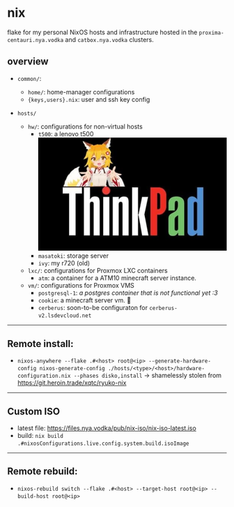 # nix

flake for my personal NixOS hosts and infrastructure hosted in the `proxima-centauri.nya.vodka` and `catbox.nya.vodka` clusters.

## overview 

- `common/`: 
    - `home/`: home-manager configurations
    - `{keys,users}.nix`: user and ssh key config

- `hosts/`
    - `hw/`: configurations for non-virtual hosts
        - `t500`: a lenovo t500 <br>![img](assets/thinkpad.jpg)
        - `masatoki`: storage server
        - `ivy`: my r720 (old)
    - `lxc/`: configurations for Proxmox LXC containers
        - `atm`: a container for a ATM10 minecraft server instance.
    - `vm/`: configurations for Proxmox VMS
        - `postgresql-1`: *a postgres container that is not functional yet :3*
        - `cookie`: a minecraft server vm. 🍪
        - `cerberus`: soon-to-be configuraton for `cerberus-v2.lsdevcloud.net`

---

## Remote install:

- `nixos-anywhere --flake .#<host> root@<ip> --generate-hardware-config nixos-generate-config ./hosts/<type>/<host>/hardware-configuration.nix --phases disko,install` -> shamelessly stolen from https://git.heroin.trade/xqtc/ryuko-nix 

---

## Custom ISO

- latest file: https://files.nya.vodka/pub/nix-iso/nix-iso-latest.iso
- build: `nix build .#nixosConfigurations.live.config.system.build.isoImage`

---

## Remote rebuild:

- `nixos-rebuild switch --flake .#<host> --target-host root@<ip> --build-host root@<ip>`
